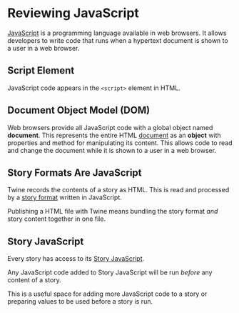 # Reviewing JavaScript

[JavaScript](https://developer.mozilla.org/en-US/docs/Web/JavaScript) is a programming language available in web browsers. It allows developers to write code that runs when a hypertext document is shown to a user in a web browser.

## Script Element

JavaScript code appears in the `<script>` element in HTML.

## Document Object Model (DOM)

Web browsers provide all JavaScript code with a global object named **document**. This represents the entire HTML [document](https://developer.mozilla.org/en-US/docs/Web/API/Document) as an **object** with properties and method for manipulating its content. This allows code to read and change the document while it is shown to a user in a web browser.

## Story Formats Are JavaScript

Twine records the contents of a story as HTML. This is read and processed by a [story format](../terms/terms_storyformats.md) written in JavaScript.

Publishing a HTML file with Twine means bundling the story format *and* story content together in one file.

## Story JavaScript

Every story has access to its [Story JavaScript](../introduction/twine2_passages_view.md#edit-story-javascript).

Any JavaScript code added to Story JavaScript will be run *before* any content of a story.

This is a useful space for adding more JavaScript code to a story or preparing values to be used before a story is run.
